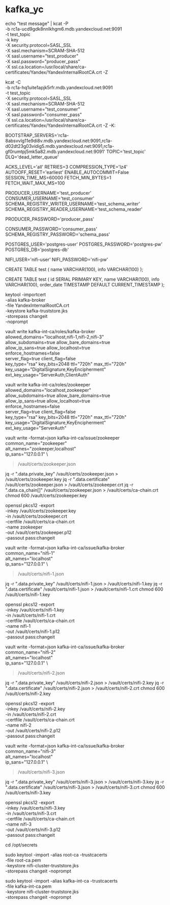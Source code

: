 # kafka_yc

echo "test message" | kcat -P \
    -b rc1a-ucd9gdk8nnlkhgm6.mdb.yandexcloud.net:9091 \
    -t test_topic \
    -k key \
    -X security.protocol=SASL_SSL \
    -X sasl.mechanism=SCRAM-SHA-512 \
    -X sasl.username="test_producer" \
    -X sasl.password="producer_pass" \
    -X ssl.ca.location=/usr/local/share/ca-certificates/Yandex/YandexInternalRootCA.crt -Z


kcat -C \
         -b rc1a-hq1uite1apjk5rfr.mdb.yandexcloud.net:9091 \
         -t test_topic \
         -X security.protocol=SASL_SSL \
         -X sasl.mechanism=SCRAM-SHA-512 \
         -X sasl.username="test_consumer" \
         -X sasl.password="consumer_pass" \
         -X ssl.ca.location=/usr/local/share/ca-certificates/Yandex/YandexInternalRootCA.crt -Z -K:


BOOTSTRAP_SERVERS='rc1a-8absvvlg11e9di8v.mdb.yandexcloud.net:9091,rc1a-d02dt23g03vidig5.mdb.yandexcloud.net:9091,rc1a-gf0rumtpj5mk5a82.mdb.yandexcloud.net:9091'
TOPIC='test_topic'
DLQ='dead_letter_queue'

ACKS_LEVEL='all'
RETRIES=3
COMPRESSION_TYPE='lz4'
AUTOOFF_RESET='earliest'
ENABLE_AUTOCOMMIT=False
SESSION_TIME_MS=60000
FETCH_MIN_BYTES=1
FETCH_WAIT_MAX_MS=100

PRODUCER_USERNAME='test_producer'
CONSUMER_USERNAME='test_consumer'
SCHEMA_REGISTRY_WRITER_USERNAME='test_schema_writer'
SCHEMA_REGISTRY_READER_USERNAME='test_schema_reader'

PRODUCER_PASSWORD='producer_pass'

CONSUMER_PASSWORD='consumer_pass'
SCHEMA_REGISTRY_PASSWORD='schema_pass'

POSTGRES_USER='postgres-user'
POSTGRES_PASSWORD='postgres-pw'
POSTGRES_DB='postgres-db'

NIFI_USER='nifi-user'
NIFI_PASSWORD='nifi-pw'


CREATE TABLE test (
    name VARCHAR(100),
    info VARCHAR(100)
);

CREATE TABLE test (
    id SERIAL PRIMARY KEY,
    name VARCHAR(100),
    info VARCHAR(100),
    order_date TIMESTAMP DEFAULT CURRENT_TIMESTAMP
);



keytool -importcert \
  -alias kafka-broker \
  -file YandexInternalRootCA.crt \
  -keystore kafka-truststore.jks \
  -storepass changeit \
  -noprompt




vault write kafka-int-ca/roles/kafka-broker \
  allowed_domains="localhost,nifi-1,nifi-2,nifi-3" \
  allow_subdomains=true allow_bare_domains=true \
  allow_ip_sans=true allow_localhost=true \
  enforce_hostnames=false \
  server_flag=true client_flag=false \
  key_type="rsa" key_bits=2048 ttl="720h" max_ttl="720h" \
  key_usage="DigitalSignature,KeyEncipherment" \
  ext_key_usage="ServerAuth,ClientAuth"

vault write kafka-int-ca/roles/zookeeper \
  allowed_domains="localhost,zookeeper" \
  allow_subdomains=true allow_bare_domains=true \
  allow_ip_sans=true allow_localhost=true \
  enforce_hostnames=false \
  server_flag=true client_flag=false \
  key_type="rsa" key_bits=2048 ttl="720h" max_ttl="720h" \
  key_usage="DigitalSignature,KeyEncipherment" \
  ext_key_usage="ServerAuth"


vault write -format=json kafka-int-ca/issue/zookeeper \
  common_name="zookeeper" \
  alt_names="zookeeper,localhost" \
  ip_sans="127.0.0.1" \
  > /vault/certs/zookeeper.json

jq -r ".data.private_key"  /vault/certs/zookeeper.json > /vault/certs/zookeeper.key
jq -r ".data.certificate"  /vault/certs/zookeeper.json > /vault/certs/zookeeper.crt
jq -r ".data.ca_chain[]"   /vault/certs/zookeeper.json > /vault/certs/ca-chain.crt
chmod 600 /vault/certs/zookeeper.key

openssl pkcs12 -export \
  -inkey    /vault/certs/zookeeper.key \
  -in       /vault/certs/zookeeper.crt \
  -certfile /vault/certs/ca-chain.crt \
  -name zookeeper \
  -out /vault/certs/zookeeper.p12 \
  -passout pass:changeit


vault write -format=json kafka-int-ca/issue/kafka-broker \
  common_name="nifi-1" \
  alt_names="localhost" \
  ip_sans="127.0.0.1" \
  > /vault/certs/nifi-1.json

jq -r ".data.private_key"  /vault/certs/nifi-1.json > /vault/certs/nifi-1.key
jq -r ".data.certificate"  /vault/certs/nifi-1.json > /vault/certs/nifi-1.crt
chmod 600 /vault/certs/nifi-1.key

openssl pkcs12 -export \
  -inkey    /vault/certs/nifi-1.key \
  -in       /vault/certs/nifi-1.crt \
  -certfile /vault/certs/ca-chain.crt \
  -name nifi-1 \
  -out /vault/certs/nifi-1.p12 \
  -passout pass:changeit


vault write -format=json kafka-int-ca/issue/kafka-broker \
  common_name="nifi-2" \
  alt_names="localhost" \
  ip_sans="127.0.0.1" \
  > /vault/certs/nifi-2.json

jq -r ".data.private_key"  /vault/certs/nifi-2.json > /vault/certs/nifi-2.key
jq -r ".data.certificate"  /vault/certs/nifi-2.json > /vault/certs/nifi-2.crt
chmod 600 /vault/certs/nifi-2.key

openssl pkcs12 -export \
  -inkey    /vault/certs/nifi-2.key \
  -in       /vault/certs/nifi-2.crt \
  -certfile /vault/certs/ca-chain.crt \
  -name nifi-2 \
  -out /vault/certs/nifi-2.p12 \
  -passout pass:changeit


vault write -format=json kafka-int-ca/issue/kafka-broker \
  common_name="nifi-3" \
  alt_names="localhost" \
  ip_sans="127.0.0.1" \
  > /vault/certs/nifi-3.json

jq -r ".data.private_key"  /vault/certs/nifi-3.json > /vault/certs/nifi-3.key
jq -r ".data.certificate"  /vault/certs/nifi-3.json > /vault/certs/nifi-3.crt
chmod 600 /vault/certs/nifi-3.key

openssl pkcs12 -export \
  -inkey    /vault/certs/nifi-3.key \
  -in       /vault/certs/nifi-3.crt \
  -certfile /vault/certs/ca-chain.crt \
  -name nifi-3 \
  -out /vault/certs/nifi-3.p12 \
  -passout pass:changeit

cd /opt/secrets

sudo keytool -import -alias root-ca -trustcacerts \
  -file root-ca.pem \
  -keystore nifi-cluster-truststore.jks \
  -storepass changeit -noprompt

sudo keytool -import -alias kafka-int-ca -trustcacerts \
  -file kafka-int-ca.pem \
  -keystore nifi-cluster-truststore.jks \
  -storepass changeit -noprompt